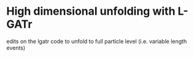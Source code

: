 # High dimensional unfolding with L-GATr

edits on the lgatr code to unfold to full particle level (i.e. variable length events)